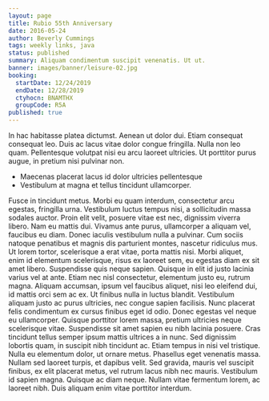```yaml
---
layout: page
title: Rubio 55th Anniversary
date: 2016-05-24
author: Beverly Cummings
tags: weekly links, java
status: published
summary: Aliquam condimentum suscipit venenatis. Ut ut.
banner: images/banner/leisure-02.jpg
booking:
  startDate: 12/24/2019
  endDate: 12/28/2019
  ctyhocn: BNAMTHX
  groupCode: R5A
published: true
---
```

In hac habitasse platea dictumst. Aenean ut dolor dui. Etiam consequat consequat leo. Duis ac lacus vitae dolor congue fringilla. Nulla non leo quam. Pellentesque volutpat nisi eu arcu laoreet ultricies. Ut porttitor purus augue, in pretium nisi pulvinar non.

* Maecenas placerat lacus id dolor ultricies pellentesque
* Vestibulum at magna et tellus tincidunt ullamcorper.

Fusce in tincidunt metus. Morbi eu quam interdum, consectetur arcu egestas, fringilla urna. Vestibulum luctus tempus nisi, a sollicitudin massa sodales auctor. Proin elit velit, posuere vitae est nec, dignissim viverra libero. Nam eu mattis dui. Vivamus ante purus, ullamcorper a aliquam vel, faucibus eu diam. Donec iaculis vestibulum nulla a pulvinar. Cum sociis natoque penatibus et magnis dis parturient montes, nascetur ridiculus mus. Ut lorem tortor, scelerisque a erat vitae, porta mattis nisi. Morbi aliquet, enim id elementum scelerisque, risus ex laoreet sem, eu egestas diam ex sit amet libero. Suspendisse quis neque sapien. Quisque in elit id justo lacinia varius vel at ante. Etiam nec nisl consectetur, elementum justo eu, rutrum magna. Aliquam accumsan, ipsum vel faucibus aliquet, nisi leo eleifend dui, id mattis orci sem ac ex. Ut finibus nulla in luctus blandit. Vestibulum aliquam justo ac purus ultricies, nec congue sapien facilisis.
Nunc placerat felis condimentum ex cursus finibus eget id odio. Donec egestas vel neque eu ullamcorper. Quisque porttitor lorem massa, pretium ultricies neque scelerisque vitae. Suspendisse sit amet sapien eu nibh lacinia posuere. Cras tincidunt tellus semper ipsum mattis ultrices a in nunc. Sed dignissim lobortis quam, in suscipit nibh tincidunt ac. Etiam tempus in nisi vel tristique. Nulla eu elementum dolor, ut ornare metus. Phasellus eget venenatis massa. Nullam sed laoreet turpis, et dapibus velit. Sed gravida, mauris vel suscipit finibus, ex elit placerat metus, vel rutrum lacus nibh nec mauris. Vestibulum id sapien magna. Quisque ac diam neque. Nullam vitae fermentum lorem, ac laoreet nibh. Duis aliquam enim vitae porttitor interdum.

